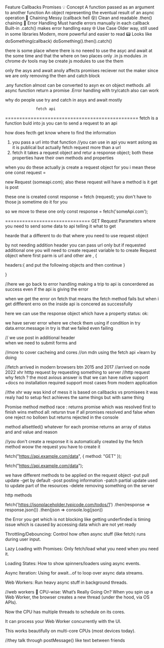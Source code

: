 Feature Callbacks Promises
💡 Concept A function passed as an argument to another function An object representing the eventual result of an async operation
🔄 Chaining Messy (callback hell 😵) Clean and readable .then() chaining
🧠 Error Handling Must handle errors manually in each callback Built-in .catch() makes error handling easy
🌐 Use Case Older way, still used in some libraries Modern, more powerful and easier to read
📟 Looks like doSomething(callback) doSomething().then().catch()

there is some place where there is no neeed to use the asyc and await at the some time and that the where on two places only
.in js modules
.in chrome dv tools may be create js modules to use the them

only the asys and await anoly affects promises reciever not the maker
since we are only removing the then and catch block

.any function almost can be converted to asyn
ex on object methods
.all async function return a promise
.Error handling with try/catch
also can work

why do people use try and catch in asys and await mostly

                  fetch api

===============================================
fetch is a function buld into js you can to send a request to an api

how does fecth get know where to find the information

1. you pass a url into that function //you can use in api you want aslong as it is publical
   but actually fetch request more than a url
2. fetch it takes a request object and retur a response object;
   both these properties have their own methods and properties

when you do these actually js create a request object for you
i mean these one
const request =

new Request (someapi.com);
also these request will have a method is it get is post

these one is created
const response = fetch (request);
you don't have to those js sometime do it for you

so we move to these one only
const response = fetch('someApi.com');

==============================
GET Request Parameters
where you need to send some data to api telling it what to get

hearde that a different to do that where you need to use request object

by not needing addition header you can pass url only
but if requested additional one you will need to create request variable to to create Request object
where first parm is url and other are , {

headers:{
and put the following objects and then continue
}

}

//here we go back to error handling
making a trip to api is concerdered as success even if the api is giving the error

when we get the error on fetch that means the fetch method fails but when i get diffferent erro on the inside api is concered as successfully

here we can use the response object which have a property
status:
ok:

we have server error where we check them using if condition in try
data.error.message
in try is that we failed even failing

// we use post in additional header  
when we need to submit forms and

//more to cover cacheing and cores
//on mdn using the fetch api +learn by doing

//fetch arrived in modern browsers btn 2015 and 2017
//arrived on node 2022
xhr htttp request by requesting something to server
//http request  
why fetch ? the most avious answer
is that we can have native support +docs
no installation required
support most cases from modern application

//the xhr way was kind of mess it is based on callbacks
vs promisees it was realy had to setup
fect achieves the same things but with same thing

Promise method
method race : returns promise which was resolved first to finish wins
method all: retursn true if all promises resolved and false when one reject no bolloen but returns rejected in the console

method allsettled()
whatever for each promise returns an array of status and and value and reason

//you don't create a response it is automatically created by the fetch method woow
the request you have to create it

fetch("https://api.example.com/data", { method: "GET" });

fetch("https://api.example.com/data");

we have different methods to be applied on the request object
-put pull update
-get by default
-post posting information
-patch partial update used to update part of the resources
-delete removing something on the server

http methods

fetch('https://jsonplaceholder.typicode.com/todos/1')
.then(response => response.json())
.then(json => console.log(json))

the Error you get which is not blocking like getting underfinded is timing issue which is caused by accessing data which are not yet ready

Throttling/Debouncing: Control how often async stuff (like fetch) runs during user input.

Lazy Loading with Promises: Only fetch/load what you need when you need it.

Loading States: How to show spinners/loaders using async events.

Async Iteration: Using for await...of to loop over async data streams.

Web Workers: Run heavy async stuff in background threads.

//web workers
🧠 CPU-wise: What’s Really Going On?
When you spin up a Web Worker, the browser creates a new thread (under the hood, via OS APIs).

Now the CPU has multiple threads to schedule on its cores.

It can process your Web Worker concurrently with the UI.

This works beautifully on multi-core CPUs (most devices today).

//they talk through postMessage()
like text between friends
